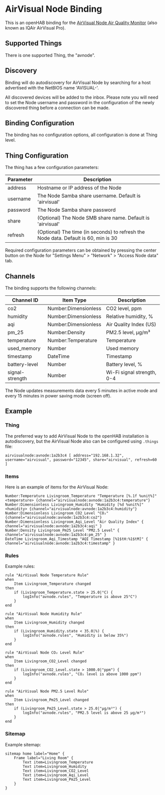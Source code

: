 # AirVisual Node Binding

This is an openHAB binding for the [AirVisual Node Air Quality Monitor](https://airvisual.com/node) (also known as IQAir AirVisual Pro).

## Supported Things

There is one supported Thing, the "avnode".

## Discovery

Binding will do autodiscovery for AirVisual Node by searching for a host advertised with the NetBIOS name 'AVISUAL-<SerialNumber>'.

All discovered devices will be added to the inbox. Please note you will need to set the Node username and password in the configuration
of the newly discovered thing before a connection can be made.

## Binding Configuration

The binding has no configuration options, all configuration is done at Thing level.

## Thing Configuration

The thing has a few configuration parameters:

| Parameter | Description                                                                         |
|-----------|-------------------------------------------------------------------------------------|
| address   | Hostname or IP address of the Node                                                  |
| username  | The Node Samba share username. Default is 'airvisual'                               |
| password  | The Node Samba share password                                                       |
| share     | (Optional) The Node SMB share name. Default is 'airvisual'                          |
| refresh   | (Optional) The time (in seconds) to refresh the Node data. Default is 60, min is 30 |

Required configuration parameters can be obtained by pressing the center button on the Node for "Settings Menu" > "Network" > "Access Node data" tab.

## Channels

The binding supports the following channels:

| Channel ID      | Item Type             | Description                 |
|-----------------|-----------------------|-----------------------------|
| co2             | Number:Dimensionless  | CO2 level, ppm              |
| humidity        | Number:Dimensionless  | Relative humidity, %        |
| aqi             | Number:Dimensionless  | Air Quality Index (US)      |
| pm_25           | Number:Density        | PM2.5 level, µg/m³          |
| temperature     | Number:Temperature    | Temperature                 |
| used_memory     | Number                | Used memory                 |
| timestamp       | DateTime              | Timestamp                   |
| battery-level   | Number                | Battery level, %            |
| signal-strength | Number                | Wi-Fi signal strength, 0-4  |

The Node updates measurements data every 5 minutes in active mode and every 15 minutes in power saving mode (screen off).

## Example

### Thing

The preferred way to add AirVisual Node to the openHAB installation is autodiscovery,
but the AirVisual Node also can be configured using `.things` file:

```
airvisualnode:avnode:1a2b3c4 [ address="192.168.1.32", username="airvisual", password="12345", share="airvisual", refresh=60 ]
```

### Items

Here is an example of items for the AirVisual Node:

```
Number:Temperature Livingroom_Temperature "Temperature [%.1f %unit%]" <temperature> {channel="airvisualnode:avnode:1a2b3c4:temperature"}
Number:Dimensionless Livingroom_Humidity "Humidity [%d %unit%]" <humidity> {channel="airvisualnode:avnode:1a2b3c4:humidity"}
Number:Dimensionless Livingroom_CO2_Level "CO₂" {channel="airvisualnode:avnode:1a2b3c4:co2"}
Number:Dimensionless Livingroom_Aqi_Level "Air Quality Index" { channel="airvisualnode:avnode:1a2b3c4:aqi" }
Number:Density Livingroom_Pm25_Level "PM2.5 Level" { channel="airvisualnode:avnode:1a2b3c4:pm_25" }
DateTime Livingroom_Aqi_Timestamp "AQI Timestamp [%1$tH:%1$tM]" { channel="airvisualnode:avnode:1a2b3c4:timestamp" }
```

### Rules

Example rules:

```
rule "AirVisual Node Temperature Rule"
when
    Item Livingroom_Temperature changed
then
    if (Livingroom_Temperature.state > 25.0|°C) {
        logInfo("avnode.rules", "Temperature is above 25°C")
    }
end

rule "AirVisual Node Humidity Rule"
when
    Item Livingroom_Humidity changed
then
    if (Livingroom_Humidity.state < 35.0|%) {
        logInfo("avnode.rules", "Humidity is below 35%")
    }
end

rule "AirVisual Node CO₂ Level Rule"
when
    Item Livingroom_CO2_Level changed
then
    if (Livingroom_CO2_Level.state > 1000.0|"ppm") {
        logInfo("avnode.rules", "CO₂ level is above 1000 ppm")
    }
end

rule "AirVisual Node PM2.5 Level Rule"
when
    Item Livingroom_Pm25_Level changed
then
    if (Livingroom_Pm25_Level.state > 25.0|"µg/m³") {
        logInfo("avnode.rules", "PM2.5 level is above 25 µg/m³")
    }
end
```

### Sitemap

Example sitemap:

```
sitemap home label="Home" {
    Frame label="Living Room" {
        Text item=Livingroom_Temperature
        Text item=Livingroom_Humidity
        Text item=Livingroom_CO2_Level
        Text item=Livingroom_Aqi_Level
        Text item=Livingroom_Pm25_Level
    }
}
```
